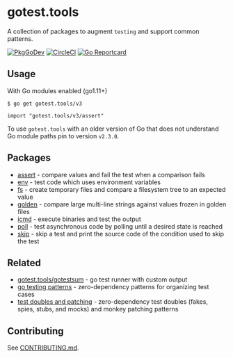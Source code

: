 # gotest.tools

A collection of packages to augment `testing` and support common patterns.

[![PkgGoDev](https://pkg.go.dev/badge/gotest.tools/v3?status.svg)](https://pkg.go.dev/gotest.tools/v3)
[![CircleCI](https://circleci.com/gh/gotestyourself/gotest.tools/tree/main.svg?style=shield)](https://circleci.com/gh/gotestyourself/gotest.tools/tree/main)
[![Go Reportcard](https://goreportcard.com/badge/gotest.tools/v3)](https://goreportcard.com/report/gotest.tools/v3)

## Usage

With Go modules enabled (go1.11+)

```
$ go get gotest.tools/v3
```

```
import "gotest.tools/v3/assert"
```

To use `gotest.tools` with an older version of Go that does not understand Go
module paths pin to version `v2.3.0`.


## Packages

* [assert](http://pkg.go.dev/gotest.tools/v3/assert) -
  compare values and fail the test when a comparison fails
* [env](http://pkg.go.dev/gotest.tools/v3/env) -
  test code which uses environment variables
* [fs](http://pkg.go.dev/gotest.tools/v3/fs) -
  create temporary files and compare a filesystem tree to an expected value
* [golden](http://pkg.go.dev/gotest.tools/v3/golden) -
  compare large multi-line strings against values frozen in golden files
* [icmd](http://pkg.go.dev/gotest.tools/v3/icmd) -
  execute binaries and test the output
* [poll](http://pkg.go.dev/gotest.tools/v3/poll) -
  test asynchronous code by polling until a desired state is reached
* [skip](http://pkg.go.dev/gotest.tools/v3/skip) -
  skip a test and print the source code of the condition used to skip the test

## Related

* [gotest.tools/gotestsum](https://github.com/gotestyourself/gotestsum) -
  go test runner with custom output
* [go testing patterns](https://github.com/gotestyourself/gotest.tools/wiki/Go-Testing-Patterns) -
  zero-dependency patterns for organizing test cases
* [test doubles and patching](https://github.com/gotestyourself/gotest.tools/wiki/Test-Doubles-And-Patching) -
  zero-dependency test doubles (fakes, spies, stubs, and mocks) and monkey patching patterns

## Contributing

See [CONTRIBUTING.md](CONTRIBUTING.md).

